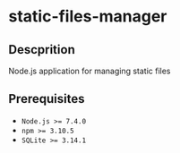 static-files-manager
====================

## Descprition
Node.js application for managing static files

## Prerequisites
* `Node.js >= 7.4.0`
* `npm >= 3.10.5`
* `SQLite >= 3.14.1`
